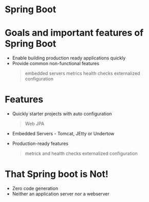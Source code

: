 # Spring Boot

# Goals and important features of Spring Boot
- Enable building production ready applications quickly
- Provide common non-functional features
	> embedded servers
	> metrics
	> health checks
	> externalized configuration

# Features
- Quickly starter projects with auto configuration
	> Web
	> JPA
- Embedded Servers - Tomcat, JEtty or Undertow

- Production-ready features
	> metrick and health checks
	> externalized configuration

# That Spring boot is Not!
- Zero code generation
- Neither an application server nor a webserver
